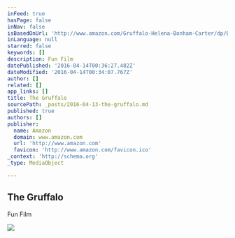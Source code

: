 ```yaml
---
inFeed: true
hasPage: false
inNav: false
isBasedOnUrl: 'http://www.amazon.com/Gruffalo-Helena-Bonham-Carter/dp/B00IRKXV3S/ref=sr_1_1/ref=sr_1_1?_encoding=UTF8&keywords=gruffalo&qid=1460587462&s=movies-tv&sr=1-1'
inLanguage: null
starred: false
keywords: []
description: Fun Film
datePublished: '2016-04-14T00:36:27.482Z'
dateModified: '2016-04-14T00:34:07.767Z'
author: []
related: []
app_links: []
title: The Gruffalo
sourcePath: _posts/2016-04-13-the-gruffalo.md
published: true
authors: []
publisher:
  name: Amazon
  domain: www.amazon.com
  url: 'http://www.amazon.com'
  favicon: 'http://www.amazon.com/favicon.ico'
_context: 'http://schema.org'
_type: MediaObject

---
```

<article style=""><h1>The Gruffalo</h1><p>Fun Film</p><img src="https://s3-us-west-2.amazonaws.com/the-grid-img/p/4ca8816aefb72a537b4ef7de1a025138a3ef7575.jpg" /></article>